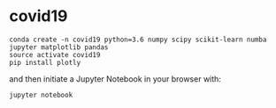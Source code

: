 # covid19

```
conda create -n covid19 python=3.6 numpy scipy scikit-learn numba jupyter matplotlib pandas
source activate covid19
pip install plotly
```
and then initiate a Jupyter Notebook in your browser with:

```
jupyter notebook
```
